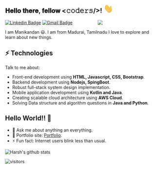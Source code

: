 <h2> 𝐇𝐞𝐥𝐥𝐨 𝐭𝐡𝐞𝐫𝐞, 𝐟𝐞𝐥𝐥𝐨𝐰 <𝚌𝚘𝚍𝚎𝚛𝚜/>! <img src="https://raw.githubusercontent.com/ABSphreak/ABSphreak/master/gifs/Hi.gif" width="30px"></h2>

<img align='right' src='https://user-images.githubusercontent.com/5713670/87202985-820dcb80-c2b6-11ea-9f56-7ec461c497c3.gif' width='200"'>

[![Linkedin Badge](https://img.shields.io/badge/-Manikandan-blue?style=flat-square&logo=Linkedin&logoColor=white&link=https://www.linkedin.com/in/manikandan-sureshbabu/)](https://www.linkedin.com/in/manikandan-sureshbabu/)
[![Gmail Badge](https://img.shields.io/badge/-rsmani.kand97@gmail.com-c14438?style=flat-square&logo=Gmail&logoColor=white&link=mailto:mani.kand97@gmail.com)](mailto:rsmani.kand97@gmail.com)

I am Manikandan 😃. I am from Madurai, Tamilnadu
I love to explore and learn about new things.
## ⚡ Technologies
Talk to me about:
- Front-end development using **HTML, Javascript, CSS, Bootstrap**.
- Backend development using **Nodejs, SpingBoot**.
- Robust full-stack system design implementation.
- Mobile application development using **Kotlin and Java**.
- Creating scalable cloud architecture using **AWS Cloud**.
- Solving Data structure and algorithm questions in **Java and Python**.
## Hello World!! 🤔
- 💬 Ask me about anything an everything.
- 🎯 Portfolio site: [Portfolio](https://harshkumarkhatri.github.io/Portfolio-Site/index.html).
- ⚡ Fun fact: Internet users blink less than usual.

![Harsh's github stats](https://github-readme-stats.vercel.app/api?username=manikandan97&hide=["issues"]&show_icons=true)

![visitors](https://visitor-badge.glitch.me/badge?page_id=manikandan97.manikandna97)
